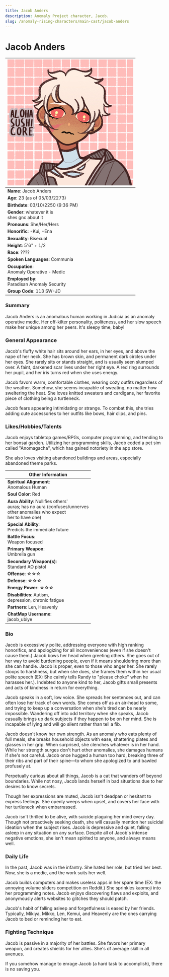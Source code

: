 ```yaml
---
title: Jacob Anders
description: Anomaly Project character, Jacob.
slug: /anomaly-rising-characters/main-cast/jacob-anders
---
```


# Jacob Anders


<div class="leftCharacterProfile"> </div>

| ![Jacob Anders Image](/img/characters/jacob.jpg) |
|---|
|**Name**: Jacob Anders|
|**Age**: 23 (as of 05/03/2273)|
|**Birthdate**: 03/10/2250 (9:36 PM)|
|**Gender**: whatever it is<br/> shes gnc about it|
|**Pronouns**: She/Her/Hers|
|**Honorific**: -Kui, -Ena|
|**Sexuality**: Bisexual|
|**Height**: 5'6" + 1/2|
|**Race**: ????|
|**Spoken Languages**: Communia|
|**Occupation**:<br/> Anomaly Operative - Medic|
|**Employed by**:<br/> Paradisan Anomaly Security|
|**Group Code**: 113 SW-JD|


### Summary

Jacob Anders is an anomalous human working in Judicia as an anomaly operative medic. Her off-kilter personality, politeness, and her slow speech make her unique among her peers. It's sleepy time, baby!

### General Appearance

Jacob's fluffy white hair sits around her ears, in her eyes, and above the nape of her neck. She has brown skin, and permanent dark circles under her eyes. She rarely sits or stands straight, and is usually seen slumped over. A faint, darkened scar lives under her right eye. A red ring surrounds her pupil, and her iris turns red when she uses energy.

Jacob favors warm, comfortable clothes, wearing cozy outfits regardless of the weather. Somehow, she seems incapable of sweating, no matter how sweltering the heat. She loves knitted sweaters and cardigans, her favorite piece of clothing being a turtleneck.

Jacob fears appearing intimidating or strange. To combat this, she tries adding cute accessories to her outfits like bows, hair clips, and pins.

### Likes/Hobbies/Talents

Jacob enjoys tabletop games/RPGs, computer programming, and tending to her bonsai garden. Utilizing her programming skills, Jacob coded a pet sim called "Anomagacha", which has gained notoriety in the app store.

She also loves visiting abandoned buildings and areas, especially abandoned theme parks.

<div class="rightCharacterProfile"> </div>

|Other Information|
| --- |
|**Spiritual Alignment**: <br/> 	Anomalous Human|
|**Soul Color**: 	Red|
|**Aura Ability**: 	Nullifies others'<br/> auras; has no aura (confuses/unnerves<br/> other anomalies who expect<br/> her to have one)|
|**Special Ability**:<br/> 	Predicts the immediate future|
|**Battle Focus**:<br/> 	Weapon focused|
|**Primary Weapon**:<br/> 	Umbrella gun|
|**Secondary Weapon(s)**:<br/> 	Standard AO pistol|
|**Offense**: ☆☆☆|
|**Defense**: ☆☆☆|
|**Energy Power**: ☆☆☆|
|**Disabilities**: 	Autism,<br/> depression, chronic fatigue|
|**Partners**: 	Len, Heavenly|
|**ChatMap Username**:<br/> 	jacob_ubiye|

### Bio

Jacob is excessively polite, addressing everyone with high ranking honorifics, and apologizing for all inconveniences (even if she doesn't cause them.) Jacob bows her head when greeting others. She goes out of her way to avoid burdening people, even if it means shouldering more than she can handle. Jacob is proper, even to those who anger her. She rarely stoops to harshness, but when she does, she frames them within her usual polite speech (EX: She calmly tells Randy to "please choke" when he harasses her.). Indebted to anyone kind to her, Jacob gifts small presents and acts of kindness in return for everything.

Jacob speaks in a soft, low voice. She spreads her sentences out, and can often lose her track of own words. She comes off as an air-head to some, and trying to keep up a conversation when she's tired can be nearly impossible. Wandering off into odd territory when she speaks, Jacob casually brings up dark subjects if they happen to be on her mind. She is incapable of lying and will go silent rather than tell a fib.

Jacob doesn't know her own strength. As an anomaly who eats plenty of full meals, she breaks household objects with ease, shattering plates and glasses in her grip. When surprised, she clenches whatever is in her hand. While her strength surges don't hurt other anomalies, she damages humans if she's not careful. Jacob once hugged a human too hard, breaking three of their ribs and part of their spine—to whom she apologized to and bawled profusely at.

Perpetually curious about all things, Jacob is a cat that wanders off beyond boundaries. While not nosy, Jacob lands herself in bad situations due to her desires to know secrets.

Though her expressions are muted, Jacob isn't deadpan or hesitant to express feelings. She openly weeps when upset, and covers her face with her turtleneck when embarrassed.

Jacob isn't thrilled to be alive, with suicide plaguing her mind every day. Though not proactively seeking death, she will casually mention her suicidal ideation when the subject rises. Jacob is depressive and quiet, falling asleep in any situation on any surface. Despite all of Jacob's intense negative emotions, she isn't mean spirited to anyone, and always means well.

### Daily Life

In the past, Jacob was in the infantry. She hated her role, but tried her best. Now, she is a medic, and the work suits her well.

Jacob builds computers and makes useless apps in her spare time (EX: the annoying volume sliders competition on Reddit.) She sprinkles kaomoji into her programming notes. Jacob enjoys discovering flaws and exploits, and anonymously alerts websites to glitches they should patch.

Jacob's habit of falling asleep and forgetfulness is eased by her friends. Typically, Mikiya, Mikko, Len, Kemui, and Heavenly are the ones carrying Jacob to bed or reminding her to eat.

### Fighting Technique

Jacob is passive in a majority of her battles. She favors her primary weapon, and creates shields for her allies. She's of average skill in all avenues.

If you somehow manage to enrage Jacob (a hard task to accomplish), there is no saving you.